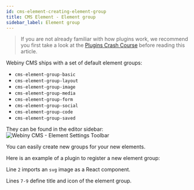```yaml
---
id: cms-element-creating-element-group
title: CMS Element - Element group
sidebar_label: Element group
---
```


> If you are not already familiar with how plugins work, we recommend
you first take a look at the [Plugins Crash Course](/docs/developer-tutorials/plugins-crash-course) before reading this article.

Webiny CMS ships with a set of default element groups:
- `cms-element-group-basic`
- `cms-element-group-layout`
- `cms-element-group-image`
- `cms-element-group-media`
- `cms-element-group-form`
- `cms-element-group-social`
- `cms-element-group-code`
- `cms-element-group-saved`

They can be found in the editor sidebar:
![Webiny CMS - Element Settings Toolbar](assets/developer-tutorials/cms-element-groups.png)

You can easily create new groups for your new elements.

Here is an example of a plugin to register a new element group:
<script src="https://gist.github.com/Pavel910/73625e3a03df383fb92cf24db9a72de9.js"></script>

Line `2` imports an `svg` image as a React component.

Lines `7-9` define title and icon of the element group.